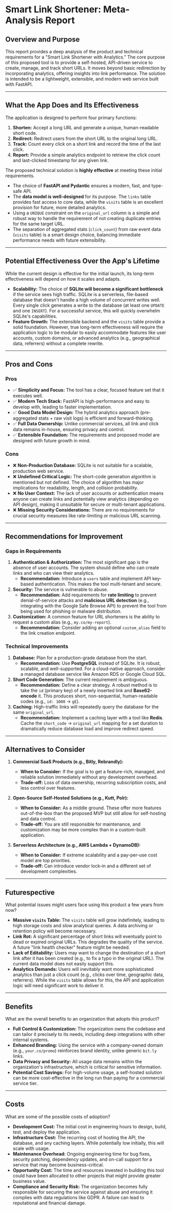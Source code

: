 # Smart Link Shortener: Meta-Analysis Report

## Overview and Purpose

This report provides a deep analysis of the product and technical requirements for a "Smart Link Shortener with Analytics." The core purpose of this proposed tool is to provide a self-hosted, API-driven service to create, manage, and track short URLs. It moves beyond basic redirection by incorporating analytics, offering insights into link performance. The solution is intended to be a lightweight, extensible, and modern web service built with FastAPI.

***

## What the App Does and Its Effectiveness

The application is designed to perform four primary functions:
1.  **Shorten:** Accept a long URL and generate a unique, human-readable short code.
2.  **Redirect:** Redirect users from the short URL to the original long URL.
3.  **Track:** Count every click on a short link and record the time of the last click.
4.  **Report:** Provide a simple analytics endpoint to retrieve the click count and last-clicked timestamp for any given link.

The proposed technical solution is **highly effective** at meeting these initial requirements.

* The choice of **FastAPI and Pydantic** ensures a modern, fast, and type-safe API.
* The **data model is well-designed** for its purpose. The `links` table provides fast access to core data, while the `visits` table is an excellent provision for future, more detailed analytics.
* Using a `UNIQUE` constraint on the `original_url` column is a simple and robust way to handle the requirement of not creating duplicate entries for the same target URL.
* The separation of aggregated stats (`click_count`) from raw event data (`visits` table) is a smart design choice, balancing immediate performance needs with future extensibility.

***

## Potential Effectiveness Over the App's Lifetime

While the current design is effective for the initial launch, its long-term effectiveness will depend on how it scales and adapts.

* **Scalability:** The choice of **SQLite will become a significant bottleneck** if the service sees high traffic. SQLite is a serverless, file-based database that doesn't handle a high volume of concurrent writes well. Every single click generates a write to the database (at least one `UPDATE` and one `INSERT`). For a successful service, this will quickly overwhelm SQLite's capabilities.
* **Feature Growth:** The extensible backend and the `visits` table provide a solid foundation. However, true long-term effectiveness will require the application logic to be modular to easily accommodate features like user accounts, custom domains, or advanced analytics (e.g., geographical data, referrers) without a complete rewrite.

***

## Pros and Cons

### Pros
* ✅ **Simplicity and Focus:** The tool has a clear, focused feature set that it executes well.
* ✅ **Modern Tech Stack:** FastAPI is high-performance and easy to develop with, leading to faster implementation.
* ✅ **Good Data Model Design:** The hybrid analytics approach (pre-aggregated stats + raw visit logs) is efficient and forward-thinking.
* ✅ **Full Data Ownership:** Unlike commercial services, all link and click data remains in-house, ensuring privacy and control.
* ✅ **Extensible Foundation:** The requirements and proposed model are designed with future growth in mind.

### Cons
* ❌ **Non-Production Database:** SQLite is not suitable for a scalable, production web service.
* ❌ **Undefined Critical Logic:** The short-code generation algorithm is mentioned but not defined. The choice of algorithm has major implications for readability, length, and collision probability.
* ❌ **No User Context:** The lack of user accounts or authentication means anyone can create links and potentially view analytics (depending on API design), making it unsuitable for secure or multi-tenant applications.
* ❌ **Missing Security Considerations:** There are no requirements for crucial security measures like rate-limiting or malicious URL scanning.

***

## Recommendations for Improvement

### Gaps in Requirements
1.  **Authentication & Authorization:** The most significant gap is the absence of user accounts. The system should define who can create links and who can view their analytics.
    * **Recommendation:** Introduce a `users` table and implement API key-based authentication. This makes the tool multi-tenant and secure.
2.  **Security:** The service is vulnerable to abuse.
    * **Recommendation:** Add requirements for **rate limiting** to prevent denial-of-service attacks and **malicious URL detection** (e.g., integrating with the Google Safe Browse API) to prevent the tool from being used for phishing or malware distribution.
3.  **Customization:** A common feature for URL shorteners is the ability to request a custom alias (e.g., `my.co/my-report`).
    * **Recommendation:** Consider adding an optional `custom_alias` field to the link creation endpoint.

### Technical Improvements
1.  **Database:** Plan for a production-grade database from the start.
    * **Recommendation:** Use **PostgreSQL** instead of SQLite. It is robust, scalable, and well-supported. For a cloud-native approach, consider a managed database service like Amazon RDS or Google Cloud SQL.
2.  **Short Code Generation:** The current requirement is ambiguous.
    * **Recommendation:** Define a clear strategy. A robust method is to take the `id` (primary key) of a newly inserted link and **Base62-encode** it. This produces short, non-sequential, human-readable codes (e.g., `id: 1000` -> `gE`).
3.  **Caching:** High-traffic links will repeatedly query the database for the same `original_url`.
    * **Recommendation:** Implement a caching layer with a tool like **Redis**. Cache the `short_code` -> `original_url` mapping for a set duration to dramatically reduce database load and improve redirect speed.

***

## Alternatives to Consider

1.  **Commercial SaaS Products (e.g., Bitly, Rebrandly):**
    * **When to Consider:** If the goal is to get a feature-rich, managed, and reliable solution immediately without any development overhead.
    * **Trade-off:** Loss of data ownership, recurring subscription costs, and less control over features.

2.  **Open-Source Self-Hosted Solutions (e.g., Kutt, Polr):**
    * **When to Consider:** As a middle ground. These offer more features out-of-the-box than the proposed MVP but still allow for self-hosting and data control.
    * **Trade-off:** You are still responsible for maintenance, and customization may be more complex than in a custom-built application.

3.  **Serverless Architecture (e.g., AWS Lambda + DynamoDB):**
    * **When to Consider:** If extreme scalability and a pay-per-use cost model are top priorities.
    * **Trade-off:** Can introduce vendor lock-in and a different set of development complexities.

***

## Futurespective

What potential issues might users face using this product a few years from now?

* **Massive `visits` Table:** The `visits` table will grow indefinitely, leading to high storage costs and slow analytical queries. A data archiving or retention policy will become necessary.
* **Link Rot:** A significant percentage of short links will eventually point to dead or expired original URLs. This degrades the quality of the service. A future "link health checker" feature might be needed.
* **Lack of Editability:** Users may want to change the destination of a short link after it has been created (e.g., to fix a typo in the original URL). The current data model does not easily support this.
* **Analytics Demands:** Users will inevitably want more sophisticated analytics than just a click count (e.g., clicks over time, geographic data, referrers). While the `visits` table allows for this, the API and application logic will need significant work to deliver it.

***

## Benefits

What are the overall benefits to an organization that adopts this product?

* **Full Control & Customization:** The organization owns the codebase and can tailor it precisely to its needs, including deep integrations with other internal systems.
* **Enhanced Branding:** Using the service with a company-owned domain (e.g., `your.co/promo`) reinforces brand identity, unlike generic `bit.ly` links.
* **Data Privacy and Security:** All usage data remains within the organization's infrastructure, which is critical for sensitive information.
* **Potential Cost Savings:** For high-volume usage, a self-hosted solution can be more cost-effective in the long run than paying for a commercial service tier.

***

## Costs

What are some of the possible costs of adoption?

* **Development Cost:** The initial cost in engineering hours to design, build, test, and deploy the application.
* **Infrastructure Cost:** The recurring cost of hosting the API, the database, and any caching layers. While potentially low initially, this will scale with usage.
* **Maintenance Overhead:** Ongoing engineering time for bug fixes, security patching, dependency updates, and on-call support for a service that may become business-critical.
* **Opportunity Cost:** The time and resources invested in building this tool could have been allocated to other projects that might provide greater business value.
* **Compliance and Security Risk:** The organization becomes fully responsible for securing the service against abuse and ensuring it complies with data regulations like GDPR. A failure can lead to reputational and financial damage.